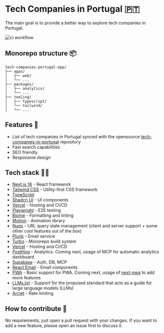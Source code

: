 # Tech Companies in Portugal 🇵🇹

The main goal is to provide a better way to explore tech companies in Portugal.

![ci workflow](https://github.com/alexmarqs/tech-companies-portugal-app/actions/workflows/ci.yml/badge.svg)

## Monorepo structure 📦

```
tech-companies-portugal-app/
├── apps/
│   ├── web/
│   └── ...
├── packages/
│   ├── analytics/
│   └── ...
├── tooling/
│   ├── typescript/
│   └── tailwind/
│   └── ...
```

## Features 🚀

- List of tech companies in Portugal synced with the opensource [tech-companies-in-portugal](https://github.com/marmelo/tech-companies-in-portugal) repository
- Fast search capabilities
- SEO friendly
- Responsive design

## Tech stack 🧑‍💻

- [Next.js 16](https://nextjs.org/) - React framework
- [Tailwind CSS](https://tailwindcss.com/) - Utility-first CSS framework
- [TypeScript](https://www.typescriptlang.org/)
- [Shadcn UI](https://ui.shadcn.com) - UI components
- [Vercel](https://vercel.com/) - Hosting and CI/CD
- [Playwright](https://playwright.dev/) - E2E testing
- [Biome](https://biomejs.dev/) - Formatting and linting
- [Motion](https://motion.dev/) - Animation library
- [Nuqs](https://nuqs.47ng.com) - URL query state management (client and server support + some other cool features out of the box)
- [Plunk](https://useplunk.com/) - Email service
- [Turbo](https://turbo.build/) - Monorepo build system
- [Vercel](https://vercel.com/) - Hosting and CI/CD
- [PostHog](https://posthog.com/) - Analytics. Coming next, usage of MCP for automatic analytics dashboard
- [Supabase](https://supabase.com/) - Auth, DB, MCP
- [React Email](https://react.email/) - Email components
- [PWA](https://developer.mozilla.org/en-US/docs/Web/Progressive_web_apps) - Basic support for PWA. Coming next, usage of [next-pwa](https://github.com/shadowwalker/next-pwa) to add more features
- [LLMs.txt](https://llmstxt.org/) - Support for the proposed standard that acts as a guide for large language models (LLMs)
- [Arcjet](https://arcjet.com/) - Rate limiting


## How to contribute 🤝

No requirements, just open a pull request with your changes.
If you want to add a new feature, please open an issue first to discuss it.